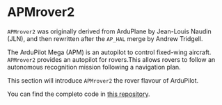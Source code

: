# APMrover2

`APMrover2` was originally derived from
ArduPlane by Jean-Louis Naudin (JLN), and then rewritten after the `AP_HAL` merge by Andrew Tridgell.

 The ArduPilot Mega (APM) is an autopilot to control fixed-wing aircraft.
`APMrover2` provides an autopilot for rovers.This allows rovers to follow an
autonomous recognition mission following a navigation plan.

This section will introduce `APMrover2` the rover flavour of ArduPilot.

You can find the completo code in [this repository](https://github.com/BeaglePilot/ardupilot/tree/master/APMrover2).
